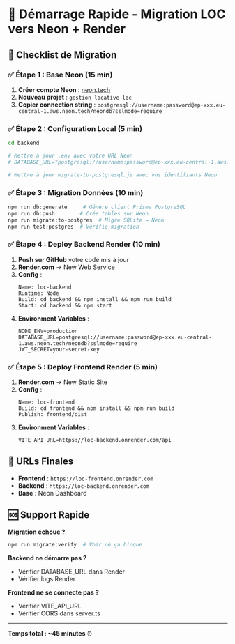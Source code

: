 # 🚀 Démarrage Rapide - Migration LOC vers Neon + Render

## 📝 Checklist de Migration

### ✅ Étape 1 : Base Neon (15 min)
1. **Créer compte Neon** : [neon.tech](https://neon.tech)
2. **Nouveau projet** : `gestion-locative-loc`
3. **Copier connection string** : `postgresql://username:password@ep-xxx.eu-central-1.aws.neon.tech/neondb?sslmode=require`

### ✅ Étape 2 : Configuration Local (5 min)
```bash
cd backend

# Mettre à jour .env avec votre URL Neon
# DATABASE_URL="postgresql://username:password@ep-xxx.eu-central-1.aws.neon.tech/neondb?sslmode=require"

# Mettre à jour migrate-to-postgresql.js avec vos identifiants Neon
```

### ✅ Étape 3 : Migration Données (10 min)
```bash
npm run db:generate     # Génère client Prisma PostgreSQL
npm run db:push        # Crée tables sur Neon
npm run migrate:to-postgres  # Migre SQLite → Neon
npm run test:postgres  # Vérifie migration
```

### ✅ Étape 4 : Deploy Backend Render (10 min)
1. **Push sur GitHub** votre code mis à jour
2. **Render.com** → New Web Service
3. **Config** :
   ```
   Name: loc-backend
   Runtime: Node
   Build: cd backend && npm install && npm run build
   Start: cd backend && npm start
   ```
4. **Environment Variables** :
   ```
   NODE_ENV=production
   DATABASE_URL=postgresql://username:password@ep-xxx.eu-central-1.aws.neon.tech/neondb?sslmode=require
   JWT_SECRET=your-secret-key
   ```

### ✅ Étape 5 : Deploy Frontend Render (5 min)
1. **Render.com** → New Static Site
2. **Config** :
   ```
   Name: loc-frontend
   Build: cd frontend && npm install && npm run build
   Publish: frontend/dist
   ```
3. **Environment Variables** :
   ```
   VITE_API_URL=https://loc-backend.onrender.com/api
   ```

## 🎯 URLs Finales

- **Frontend** : `https://loc-frontend.onrender.com`
- **Backend** : `https://loc-backend.onrender.com`
- **Base** : Neon Dashboard

## 🆘 Support Rapide

**Migration échoue ?**
```bash
npm run migrate:verify  # Voir où ça bloque
```

**Backend ne démarre pas ?**
- Vérifier DATABASE_URL dans Render
- Vérifier logs Render

**Frontend ne se connecte pas ?**
- Vérifier VITE_API_URL
- Vérifier CORS dans server.ts

---

**Temps total : ~45 minutes** ⏰